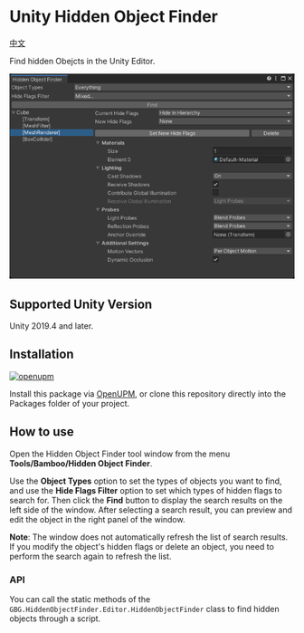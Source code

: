 # Unity Hidden Object Finder

[中文](./README_CN.md)

Find hidden Obejcts in the Unity Editor.

![Hidden Object Finder Window](./Documents~/imgs/img_sample_hidden_object_finder_window.png)

## Supported Unity Version

Unity 2019.4 and later.

## Installation

[![openupm](https://img.shields.io/npm/v/com.greenbamboogames.hiddenobjectfinder?label=openupm&registry_uri=https://package.openupm.com)](https://openupm.com/packages/com.greenbamboogames.hiddenobjectfinder/)

Install this package via [OpenUPM](https://openupm.com/packages/com.greenbamboogames.hiddenobjectfinder), or clone this repository directly into the Packages folder of your project.

## How to use

Open the Hidden Object Finder tool window from the menu **Tools/Bamboo/Hidden Object Finder**.

Use the **Object Types** option to set the types of objects you want to find, and use the **Hide Flags Filter** option to set which types of hidden flags to search for. Then click the **Find** button to display the search results on the left side of the window. After selecting a search result, you can preview and edit the object in the right panel of the window.

**Note**: The window does not automatically refresh the list of search results. If you modify the object's hidden flags or delete an object, you need to perform the search again to refresh the list.

### API

You can call the static methods of the `GBG.HiddenObjectFinder.Editor.HiddenObjectFinder` class to find hidden objects through a script.
